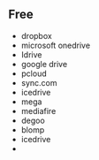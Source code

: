 ## Free
- dropbox
- microsoft onedrive
- Idrive
- google drive
- pcloud
- sync.com
- icedrive
- mega
- mediafire
- degoo
- blomp
- icedrive
- 